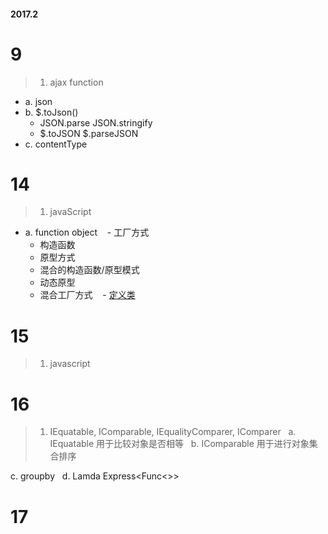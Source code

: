 #### 2017.2

# 9
> 1. ajax function
   - a. json
   - b. $.toJson()
      - JSON.parse   JSON.stringify
      -  $.toJSON $.parseJSON
   - c. contentType

# 14
> 1. javaScript
  - a. function object
    - 工厂方式
    - 构造函数
    - 原型方式
    - 混合的构造函数/原型模式
    - 动态原型
    - 混合工厂方式
    - [定义类](http://blog.csdn.net/gavin_luo/article/details/5979441)
    
 # 15
 > 1. javascript
 
 # 16
 > 1. IEquatable<T>, IComparable<T>, IEqualityComparer<T>, IComparer<T>
   a. IEquatable<T> 用于比较对象是否相等
   b. IComparable<T> 用于进行对象集合排序
   
   c. groupby 
   d. Lamda Express<Func<>>
   
 # 17
